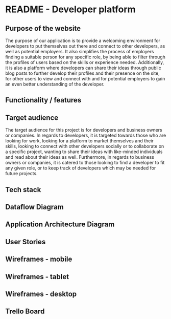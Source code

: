 # README - Developer platform



## Purpose of the website

The purpose of our application is to provide a welcoming environment for developers to put themselves out there and connect to other developers, as well as potential employers. It also simplifies the process of employers finding a suitable person for any specific role, by being able to filter through the profiles of users based on the skills or experience needed. Additionally, it is also a platform where developers can share their ideas through public blog posts to further develop their profiles and their presence on the site, for other users to view and connect with and for potential employers to gain an even better understanding of the developer.

## Functionality / features





## Target audience

The target audience for this project is for developers and business owners or companies. In regards to developers, it is targeted towards those who are looking for work, looking for a platform to market themselves and their skills, looking to connect with other developers socially or to collaborate on a specific project, wanting to share their ideas with like-minded individuals and read about their ideas as well. Furthermore, in regards to business owners or companies, it is catered to those looking to find a developer to fit any given role, or to keep track of developers which may be needed for future projects.



## Tech stack





## Dataflow Diagram



## Application Architecture Diagram



## User Stories



## Wireframes - mobile



## Wireframes - tablet



## Wireframes - desktop



## Trello Board